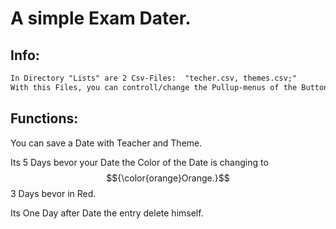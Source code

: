 # A simple Exam Dater.


## Info:
```diff
In Directory "Lists" are 2 Csv-Files:  "techer.csv, themes.csv;"
With this Files, you can controll/change the Pullup-menus of the Buttons "Teacher" and "Theme"
```

## Functions:

You can save a Date with Teacher and Theme.

Its 5 Days bevor your Date the Color of the Date is changing to $${\color{orange}Orange.}$$
3 Days bevor in Red.

Its One Day after Date the entry delete himself.



